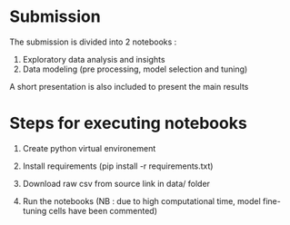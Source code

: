 # Submission
The submission is divided into 2 notebooks :
1. Exploratory data analysis and insights
2. Data modeling (pre processing, model selection and tuning)

A short presentation is also included to present the main results

# Steps for executing notebooks

1. Create python virtual environement

2. Install requirements (pip install -r requirements.txt)

3. Download raw csv from source link in data/ folder

4. Run the notebooks (NB : due to high computational time, model fine-tuning cells have been commented)
